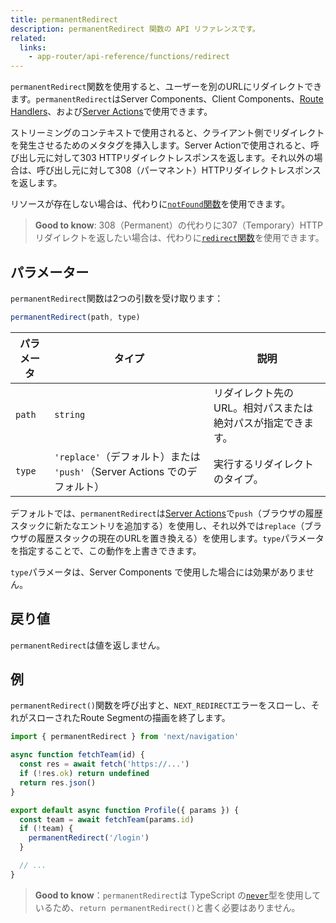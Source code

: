```yaml
---
title: permanentRedirect
description: permanentRedirect 関数の API リファレンスです。
related:
  links:
    - app-router/api-reference/functions/redirect
---
```


`permanentRedirect`関数を使用すると、ユーザーを別のURLにリダイレクトできます。`permanentRedirect`はServer Components、Client Components、[Route Handlers](/docs/app-router/building-your-application/routing/route-handlers)、および[Server Actions](https://nextjs.org/docs/app/building-your-application/data-fetching/server-actions-and-mutations)で使用できます。

ストリーミングのコンテキストで使用されると、クライアント側でリダイレクトを発生させるためのメタタグを挿入します。Server Actionで使用されると、呼び出し元に対して303 HTTPリダイレクトレスポンスを返します。それ以外の場合は、呼び出し元に対して308（パーマネント）HTTPリダイレクトレスポンスを返します。

リソースが存在しない場合は、代わりに[`notFound`関数](/docs/app-router/api-reference/functions/not-found)を使用できます。

> **Good to know**: 308（Permanent）の代わりに307（Temporary）HTTPリダイレクトを返したい場合は、代わりに[`redirect`関数](/docs/app-router/api-reference/functions/redirect)を使用できます。

## パラメーター

`permanentRedirect`関数は2つの引数を受け取ります：

```js
permanentRedirect(path, type)
```

| パラメータ | タイプ                                                                    | 説明                                                        |
| ---------- | ------------------------------------------------------------------------- | ----------------------------------------------------------- |
| `path`     | `string`                                                                  | リダイレクト先のURL。相対パスまたは絶対パスが指定できます。 |
| `type`     | `'replace'`（デフォルト）または `'push'`（Server Actions でのデフォルト） | 実行するリダイレクトのタイプ。                              |

<!-- textlint-disable -->

<!-- TODO: fix link to Server Actions -->

デフォルトでは、`permanentRedirect`は[Server Actions](https://nextjs.org/docs/app/building-your-application/data-fetching/server-actions-and-mutations)で`push`（ブラウザの履歴スタックに新たなエントリを追加する）を使用し、それ以外では`replace`（ブラウザの履歴スタックの現在のURLを置き換える）を使用します。`type`パラメータを指定することで、この動作を上書きできます。

<!-- textlint-enable -->

`type`パラメータは、Server Components で使用した場合には効果がありません。

## 戻り値

`permanentRedirect`は値を返しません。

## 例

`permanentRedirect()`関数を呼び出すと、`NEXT_REDIRECT`エラーをスローし、それがスローされたRoute Segmentの描画を終了します。

```jsx title="app/team/[id]/page.js"
import { permanentRedirect } from 'next/navigation'

async function fetchTeam(id) {
  const res = await fetch('https://...')
  if (!res.ok) return undefined
  return res.json()
}

export default async function Profile({ params }) {
  const team = await fetchTeam(params.id)
  if (!team) {
    permanentRedirect('/login')
  }

  // ...
}
```

> **Good to know**：`permanentRedirect`は TypeScript の[`never`](https://www.typescriptlang.org/docs/handbook/2/functions.html#never)型を使用しているため、`return permanentRedirect()`と書く必要はありません。
